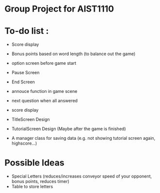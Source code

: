 # Group Project for AIST1110

# To-do list : 
- Score display
- Bonus points based on word length (to balance out the game)
- option screen before game start
- Pause Screen
- End Screen
- annouce function in game scene
- next question when all answered
- score display

- TitleScreen Design
- TutorialScreen Design (Maybe after the game is finished)
- A manager class for saving data (e.g. not showing tutorial screen again, highscore...)

# Possible Ideas
- Special Letters (reduces/increases conveyor speed of your opponent, bonus points, reduces timer)
- Table to store letters